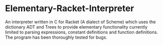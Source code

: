 # Elementary-Racket-Interpreter

An interpreter written in C for Racket (A dialect of Scheme) which uses the dictionary ADT and Trees to provide elementary functionality currently limited to parsing expressions, constant definitions and function definitions. The program has been thoroughly tested for bugs.
